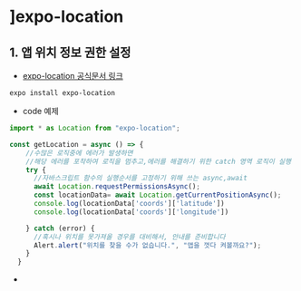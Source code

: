 # ]expo-location
## 1. 앱 위치 정보 권한 설정
- [expo-location 공식문서 링크](https://docs.expo.dev/versions/latest/sdk/location/)
```shell
expo install expo-location

````
- code 예제
``` jsx
import * as Location from "expo-location";

const getLocation = async () => {
    //수많은 로직중에 에러가 발생하면
    //해당 에러를 포착하여 로직을 멈추고,에러를 해결하기 위한 catch 영역 로직이 실행
    try {
      //자바스크립트 함수의 실행순서를 고정하기 위해 쓰는 async,await
      await Location.requestPermissionsAsync();
      const locationData= await Location.getCurrentPositionAsync();
      console.log(locationData['coords']['latitude'])
      console.log(locationData['coords']['longitude'])

    } catch (error) {
      //혹시나 위치를 못가져올 경우를 대비해서, 안내를 준비합니다
      Alert.alert("위치를 찾을 수가 없습니다.", "앱을 껏다 켜볼까요?");
    }
  }
```
- 
